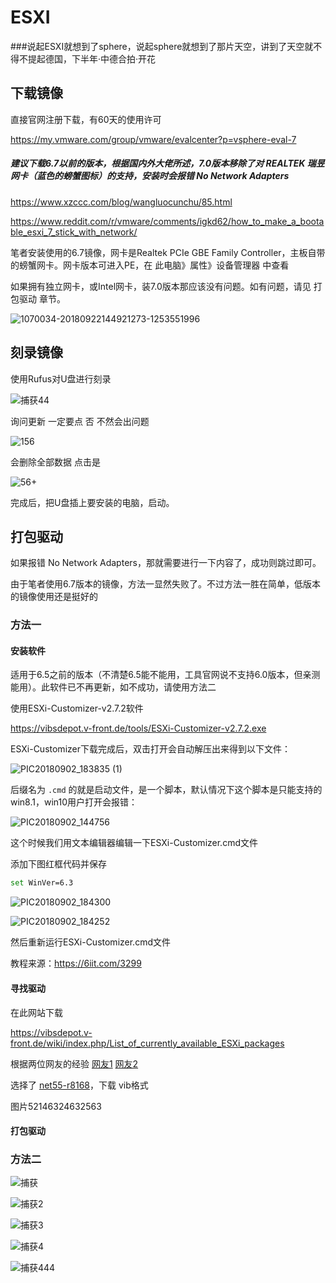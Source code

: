 # ESXI

###说起ESXI就想到了sphere，说起sphere就想到了那片天空，讲到了天空就不得不提起德国，下半年·中德合拍·开花

## 下载镜像

直接官网注册下载，有60天的使用许可

https://my.vmware.com/group/vmware/evalcenter?p=vsphere-eval-7

##### 建议下载6.7以前的版本，根据国内外大佬所述，7.0版本移除了对 REALTEK 瑞昱网卡（蓝色的螃蟹图标）的支持，安装时会报错 No Network Adapters

https://www.xzccc.com/blog/wangluocunchu/85.html

https://www.reddit.com/r/vmware/comments/igkd62/how_to_make_a_bootable_esxi_7_stick_with_network/



笔者安装使用的6.7镜像，网卡是Realtek PCIe GBE Family Controller，主板自带的螃蟹网卡。网卡版本可进入PE，在 此电脑》属性》设备管理器 中查看

如果拥有独立网卡，或Intel网卡，装7.0版本那应该没有问题。如有问题，请见 打包驱动 章节。



![1070034-20180922144921273-1253551996](https://user-images.githubusercontent.com/59044398/117921417-481cb400-b323-11eb-951b-4cb10d9e16c2.png)




## 刻录镜像

使用Rufus对U盘进行刻录 

![捕获44](https://user-images.githubusercontent.com/59044398/117921515-6edaea80-b323-11eb-96f6-cdde54aff37e.PNG)


询问更新 一定要点 否 不然会出问题

![156](https://user-images.githubusercontent.com/59044398/117921743-d729cc00-b323-11eb-9d28-714657e67075.PNG)


会删除全部数据 点击是

![56+](https://user-images.githubusercontent.com/59044398/117921746-dabd5300-b323-11eb-87a5-8185bd6fce64.PNG)


完成后，把U盘插上要安装的电脑，启动。

## 打包驱动

如果报错 No Network Adapters，那就需要进行一下内容了，成功则跳过即可。

由于笔者使用6.7版本的镜像，方法一显然失败了。不过方法一胜在简单，低版本的镜像使用还是挺好的

### 方法一

#### 安装软件

适用于6.5之前的版本（不清楚6.5能不能用，工具官网说不支持6.0版本，但亲测能用）。此软件已不再更新，如不成功，请使用方法二

使用ESXi-Customizer-v2.7.2软件

https://vibsdepot.v-front.de/tools/ESXi-Customizer-v2.7.2.exe

ESXi-Customizer下载完成后，双击打开会自动解压出来得到以下文件：


![PIC20180902_183835 (1)](https://user-images.githubusercontent.com/59044398/117930367-7b197480-b330-11eb-9e07-44d4b9e79d24.png)


后缀名为 `.cmd` 的就是启动文件，是一个脚本，默认情况下这个脚本是只能支持的win8.1，win10用户打开会报错：


![PIC20180902_144756](https://user-images.githubusercontent.com/59044398/117929607-98017800-b32f-11eb-9b46-3a2b559b20b5.png)


这个时候我们用文本编辑器编辑一下ESXi-Customizer.cmd文件

添加下图红框代码并保存

```bash
set WinVer=6.3
```

![PIC20180902_184300](https://user-images.githubusercontent.com/59044398/117929741-b9fafa80-b32f-11eb-85ef-b22d2104a523.png)

![PIC20180902_184252](https://user-images.githubusercontent.com/59044398/117929729-b798a080-b32f-11eb-8482-84b69c8978fe.png)

然后重新运行ESXi-Customizer.cmd文件

教程来源：https://6iit.com/3299

#### 寻找驱动

在此网站下载

https://vibsdepot.v-front.de/wiki/index.php/List_of_currently_available_ESXi_packages

根据两位网友的经验 [网友1](https://www.cnblogs.com/huhyoung/p/9690301.html )    [网友2](https://blog.csdn.net/JENREY/article/details/105774542 )

选择了 [net55-r8168](https://vibsdepot.v-front.de/wiki/index.php/Net55-r8168)，下载 vib格式

图片52146324632563



#### 打包驱动







### 方法二

![捕获](https://user-images.githubusercontent.com/59044398/117919094-fa05b180-b31e-11eb-9f19-b2a6279f1d00.PNG)



![捕获2](https://user-images.githubusercontent.com/59044398/117919104-fe31cf00-b31e-11eb-9792-1749ef6b2f0b.PNG)



![捕获3](https://user-images.githubusercontent.com/59044398/117919108-00942900-b31f-11eb-822e-ab69012a7739.PNG)





![捕获4](https://user-images.githubusercontent.com/59044398/117919119-0427b000-b31f-11eb-9810-744d951e4e24.PNG)



![捕获444](https://user-images.githubusercontent.com/59044398/117919129-0722a080-b31f-11eb-8d49-63f368633f70.PNG)












